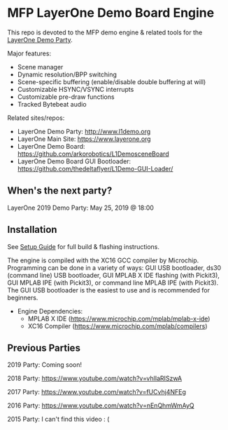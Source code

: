 MFP LayerOne Demo Board Engine
=================

This repo is devoted to the MFP demo engine &amp; related tools for the [LayerOne Demo Party](http://www./l1demo.org).

Major features:
* Scene manager
* Dynamic resolution/BPP switching
* Scene-specific buffering (enable/disable double buffering at will)
* Customizable HSYNC/VSYNC interrupts
* Customizable pre-draw functions
* Tracked Bytebeat audio

Related sites/repos:
* LayerOne Demo Party: http://www.l1demo.org
* LayerOne Main Site: https://www.layerone.org
* LayerOne Demo Board: https://github.com/arkorobotics/L1DemosceneBoard
* LayerOne Demo Board GUI Bootloader: https://github.com/thedeltaflyer/L1Demo-GUI-Loader/


When's the next party?
-----------------

LayerOne 2019 Demo Party: May 25, 2019 @ 18:00


Installation
-----------------

See [Setup Guide](https://github.com/real-datagram/l1demo/blob/master/INSTALL.md) for full build & flashing instructions.

The engine is compiled with the XC16 GCC compiler by Microchip. Programming can be done in a variety of ways: GUI USB bootloader, ds30 (command line) USB bootloader, GUI MPLAB X IDE flashing (with Pickit3), GUI MPLAB IPE (with Pickit3), or command line MPLAB IPE (with Pickit3). The GUI USB bootloader is the easiest to use and is recommended for beginners.

* Engine Dependencies:
  * MPLAB X IDE (https://www.microchip.com/mplab/mplab-x-ide)
  * XC16 Compiler (https://www.microchip.com/mplab/compilers)


Previous Parties
-----------------

2019 Party: Coming soon!

2018 Party: https://www.youtube.com/watch?v=vhlIaRISzwA

2017 Party: https://www.youtube.com/watch?v=fUCvhj4NFEg

2016 Party: https://www.youtube.com/watch?v=nEnQhmWmAyQ

2015 Party: I can't find this video : (
